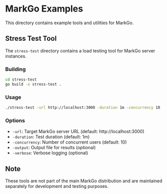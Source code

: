 # MarkGo Examples

This directory contains example tools and utilities for MarkGo.

## Stress Test Tool

The `stress-test` directory contains a load testing tool for MarkGo server instances.

### Building

```bash
cd stress-test
go build -o stress-test .
```

### Usage

```bash
./stress-test -url http://localhost:3000 -duration 1m -concurrency 10
```

### Options

- `-url`: Target MarkGo server URL (default: http://localhost:3000)
- `-duration`: Test duration (default: 1m)
- `-concurrency`: Number of concurrent users (default: 10)
- `-output`: Output file for results (optional)
- `-verbose`: Verbose logging (optional)

## Note

These tools are not part of the main MarkGo distribution and are maintained separately for development and testing purposes.
